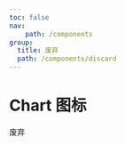 ```yaml
---
toc: false
nav:
    path: /components
group:
  title: 废弃
  path: /components/discard
---
```


# Chart 图标

废弃
